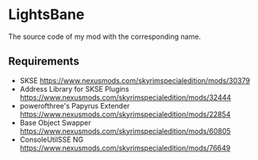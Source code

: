 # LightsBane
The source code of my mod with the corresponding name.

## Requirements
- SKSE https://www.nexusmods.com/skyrimspecialedition/mods/30379
- Address Library for SKSE Plugins https://www.nexusmods.com/skyrimspecialedition/mods/32444
- powerofthree's Papyrus Extender https://www.nexusmods.com/skyrimspecialedition/mods/22854
- Base Object Swapper https://www.nexusmods.com/skyrimspecialedition/mods/60805
- ConsoleUtilSSE NG https://www.nexusmods.com/skyrimspecialedition/mods/76649
